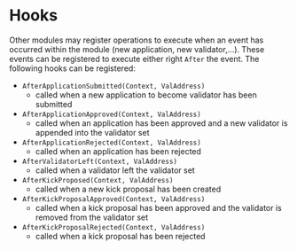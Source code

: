<!--
order: 4
-->

# Hooks

Other modules may register operations to execute when an event has occurred within the module (new application, new validator,...). These events can be registered to execute either right `After` the event. The following hooks can be registered: 

- `AfterApplicationSubmitted(Context, ValAddress)`
  - called when a new application to become validator has been submitted
- `AfterApplicationApproved(Context, ValAddress)`
  - called when an application has been approved and a new validator is appended into the validator set
- `AfterApplicationRejected(Context, ValAddress)`
  - called when an application has been rejected
- `AfterValidatorLeft(Context, ValAddress)`
  - called when a validator left the validator set
- `AfterKickProposed(Context, ValAddress)`
  - called when a new kick proposal has been created
- `AfterKickProposalApproved(Context, ValAddress)`
  - called when a kick proposal has been approved and the validator is removed from the validator set
- `AfterKickProposalRejected(Context, ValAddress)`
  - called when a kick proposal has been rejected